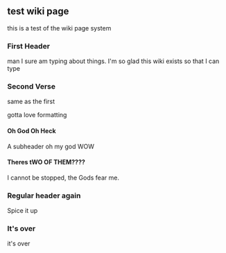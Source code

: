 ## test wiki page

this is a test of the wiki page system

### First Header
man I sure am typing about things. I'm so glad this wiki exists so that I can type

### Second Verse
same as the first

gotta love formatting

#### Oh God Oh Heck

A subheader oh my god WOW

#### Theres tWO OF THEM????

I cannot be stopped, the Gods fear me.

### Regular header again

Spice it up

### It's over
it's over
